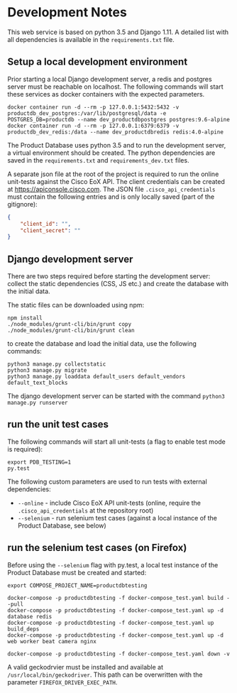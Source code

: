# Development Notes

This web service is based on python 3.5 and Django 1.11. A detailed list with all dependencies is available in the `requirements.txt` file.

## Setup a local development environment

Prior starting a local Django development server, a redis and postgres server must be reachable on localhost.
 The following commands will start these services as docker containers with the expected parameters.

```
docker container run -d --rm -p 127.0.0.1:5432:5432 -v productdb_dev_postgres:/var/lib/postgresql/data -e POSTGRES_DB=productdb --name dev_productdbpostgres postgres:9.6-alpine
docker container run -d --rm -p 127.0.0.1:6379:6379 -v productdb_dev_redis:/data --name dev_productdbredis redis:4.0-alpine
```

The Product Database uses python 3.5 and to run the development server, a virtual environment should be created.
 The python dependencies are saved in the `requirements.txt` and `requirements_dev.txt` files.

A separate json file at the root of the project is required to run the online unit-tests against the Cisco EoX API. The client credentials can be created at https://apiconsole.cisco.com.
 The JSON file `.cisco_api_credentials` must contain the following entries and is only locally saved (part of the gitignore):

```json
{
    "client_id": "",
    "client_secret": ""
}
```

## Django development server

There are two steps required before starting the development server: collect the static dependencies (CSS, JS etc.) and create the database with the initial data.

The static files can be downloaded using npm:

```
npm install
./node_modules/grunt-cli/bin/grunt copy
./node_modules/grunt-cli/bin/grunt clean
```

to create the database and load the initial data, use the following commands:

```
python3 manage.py collectstatic
python3 manage.py migrate
python3 manage.py loaddata default_users default_vendors default_text_blocks
```

The django development server can be started with the command `python3 manage.py runserver`

## run the unit test cases

The following commands will start all unit-tests (a flag to enable test mode is required):

```
export PDB_TESTING=1
py.test
```

The following custom parameters are used to run tests with external dependencies:

 * `--online` - include Cisco EoX API unit-tests (online, require the `.cisco_api_credentials` at the repository root)
 * `--selenium` - run selenium test cases (against a local instance of the Product Database, see below)

## run the selenium test cases (on Firefox)

Before using the `--selenium` flag with py.test, a local test instance of the Product Database must be created and started:

```
export COMPOSE_PROJECT_NAME=productdbtesting

docker-compose -p productdbtesting -f docker-compose_test.yaml build --pull
docker-compose -p productdbtesting -f docker-compose_test.yaml up -d database redis
docker-compose -p productdbtesting -f docker-compose_test.yaml up build_deps
docker-compose -p productdbtesting -f docker-compose_test.yaml up -d web worker beat camera nginx

docker-compose -p productdbtesting -f docker-compose_test.yaml down -v
```

A valid geckodrvier must be installed and available at `/usr/local/bin/geckodriver`. This path can be overwritten with the parameter `FIREFOX_DRIVER_EXEC_PATH`.